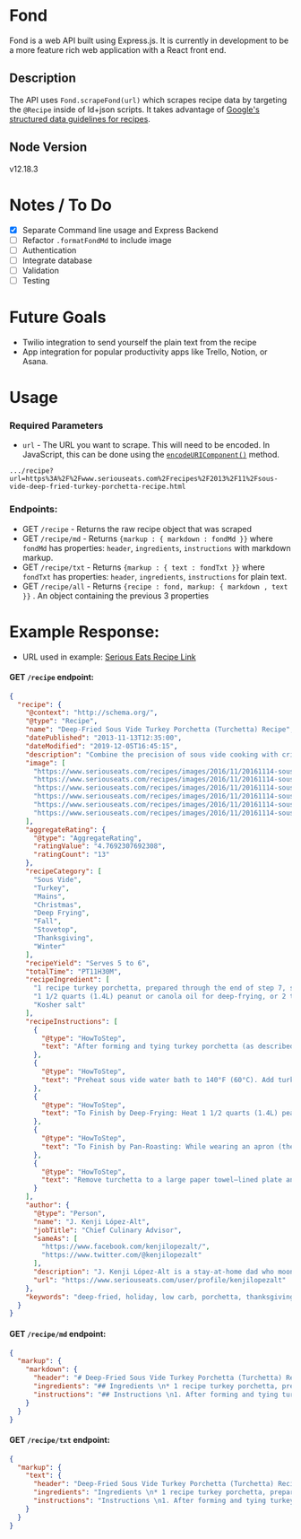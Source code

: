 # Fond
Fond is a web API built using Express.js. It is currently in development to be a more feature rich web application with a React front end.

## Description
The API uses `Fond.scrapeFond(url)` which scrapes recipe data by targeting the `@Recipe` inside of ld+json scripts. It takes advantage of [Google's structured data guidelines for recipes](https://developers.google.com/search/docs/data-types/recipe). 

## Node Version
v12.18.3

# Notes / To Do
- [x] Separate Command line usage and Express Backend
- [ ] Refactor `.formatFondMd` to include image
- [ ] Authentication
- [ ] Integrate database
- [ ] Validation
- [ ] Testing

# Future Goals
* Twilio integration to send yourself the plain text from the recipe
* App integration for popular productivity apps like Trello, Notion, or Asana.

# Usage
### Required Parameters
* `url` - The URL you want to scrape. This will need to be encoded. In JavaScript, this can be done using the [`encodeURIComponent()`](https://developer.mozilla.org/en-US/docs/Web/JavaScript/Reference/Global_Objects/encodeURIComponent) method.

```
.../recipe?url=https%3A%2F%2Fwww.seriouseats.com%2Frecipes%2F2013%2F11%2Fsous-vide-deep-fried-turkey-porchetta-recipe.html
```

### Endpoints:
* GET `/recipe` - Returns the raw recipe object that was scraped
* GET `/recipe/md` - Returns `{markup : { markdown : fondMd }}` where `fondMd` has properties: `header`, `ingredients`, `instructions` with markdown markup.
* GET `/recipe/txt` - Returns `{markup : { text : fondTxt }}` where `fondTxt` has properties: `header`, `ingredients`, `instructions` for plain text.
* GET `/recipe/all` - Returns `{recipe : fond, markup: { markdown , text }}` . An object containing the previous 3 properties

# Example Response:
* URL used in example: [Serious Eats Recipe Link](https://www.seriouseats.com/recipes/2013/11/sous-vide-deep-fried-turkey-porchetta-recipe.html)

#### GET `/recipe` endpoint: 
```json
{
  "recipe": {
    "@context": "http://schema.org/",
    "@type": "Recipe",
    "name": "Deep-Fried Sous Vide Turkey Porchetta (Turchetta) Recipe",
    "datePublished": "2013-11-13T12:35:00",
    "dateModified": "2019-12-05T16:45:15",
    "description": "Combine the precision of sous vide cooking with crispy deep-fried skin for the most show-stopping, satisfying Thanksgiving turkey ever.",
    "image": [
      "https://www.seriouseats.com/recipes/images/2016/11/20161114-sous-vide-turkey-porchetta-video-primary.jpg",
      "https://www.seriouseats.com/recipes/images/2016/11/20161114-sous-vide-turkey-porchetta-video-primary-1500x1125.jpg",
      "https://www.seriouseats.com/recipes/images/2016/11/20161114-sous-vide-turkey-porchetta-video-primary-750x563.jpg",
      "https://www.seriouseats.com/recipes/images/2016/11/20161114-sous-vide-turkey-porchetta-video-primary-300x225.jpg",
      "https://www.seriouseats.com/recipes/images/2016/11/20161114-sous-vide-turkey-porchetta-video-primary-625x469.jpg",
      "https://www.seriouseats.com/recipes/images/2016/11/20161114-sous-vide-turkey-porchetta-video-primary-200x150.jpg"
    ],
    "aggregateRating": {
      "@type": "AggregateRating",
      "ratingValue": "4.7692307692308",
      "ratingCount": "13"
    },
    "recipeCategory": [
      "Sous Vide",
      "Turkey",
      "Mains",
      "Christmas",
      "Deep Frying",
      "Fall",
      "Stovetop",
      "Thanksgiving",
      "Winter"
    ],
    "recipeYield": "Serves 5 to 6",
    "totalTime": "PT11H30M",
    "recipeIngredient": [
      "1 recipe turkey porchetta, prepared through the end of step 7, skipping wrapping and refrigerating step at end of step 5",
      "1 1/2 quarts (1.4L) peanut or canola oil for deep-frying, or 2 tablespoons (30ml) canola oil for pan-frying",
      "Kosher salt"
    ],
    "recipeInstructions": [
      {
        "@type": "HowToStep",
        "text": "After forming and tying turkey porchetta (as described in step 5 of our turkey porchetta recipe), transfer to a sous vide–style vacuum-sealer bag. Seal tightly and let rest for at least 6 hours and up to 2 days."
      },
      {
        "@type": "HowToStep",
        "text": "Preheat sous vide water bath to 140°F (60°C). Add turkey and cook for 4 to 5 hours. Remove and run under cool running water, or transfer to an ice bath to chill for 5 minutes. Remove from bag and add any congealed juices to gravy. Rinse turkey porchetta thoroughly and carefully pat dry with paper towels. Trim ends for a more cylindrical shape, if desired."
      },
      {
        "@type": "HowToStep",
        "text": "To Finish by Deep-Frying: Heat 1 1/2 quarts (1.4L) peanut oil to 400°F (204°C) in a large wok or Dutch oven. Do not fill cooking vessel more than one-third of the way, in order to allow for bubbling and displacement when you add turkey. Carefully slide turkey into oil using spatulas and tongs (it will not be fully submerged). Immediately cover and cook, shaking pan occasionally, until sputtering dies a bit, about 2 minutes. Adjust flame to maintain a consistent 350°F (177°C) temperature. Using a large metal ladle, continuously spoon hot oil over exposed portions of roast until bottom half is cooked and crisp, about 5 minutes. Carefully flip and cook on second side, basting the whole time. Proceed to step 5."
      },
      {
        "@type": "HowToStep",
        "text": "To Finish by Pan-Roasting: While wearing an apron (the turkey can splatter), heat 2 tablespoons (30ml) canola oil in a large stainless steel or cast iron skillet over high heat until gently smoking. Add turkey and cook, turning occasionally, until well browned on all sides, about 10 minutes total."
      },
      {
        "@type": "HowToStep",
        "text": "Remove turchetta to a large paper towel–lined plate and blot all over. Season with salt. Let rest 5 minutes. Carve and serve with gravy on the side."
      }
    ],
    "author": {
      "@type": "Person",
      "name": "J. Kenji López-Alt",
      "jobTitle": "Chief Culinary Advisor",
      "sameAs": [
        "https://www.facebook.com/kenjilopezalt/",
        "https://www.twitter.com/@kenjilopezalt"
      ],
      "description": "J. Kenji López-Alt is a stay-at-home dad who moonlights as the Chief Culinary Consultant of Serious Eats and the Chef/Partner of Wursthall, a German-inspired California beer hall near his home in San Mateo. His first book,  The Food Lab: Better Home Cooking Through Science (based on his Serious Eats column of the same name) is a New York Times best-seller, recipient of a James Beard Award, and was named Cookbook of the Year in 2015 by the International Association of Culinary Professionals. Kenji's next project is a children’s book called Every Night is Pizza Night, to be released in 2020, followed by another big cookbook in 2021.",
      "url": "https://www.seriouseats.com/user/profile/kenjilopezalt"
    },
    "keywords": "deep-fried, holiday, low carb, porchetta, thanksgiving, turchetta, turkey"
  }
}
```
#### GET `/recipe/md` endpoint: 

```json
{
  "markup": {
    "markdown": {
      "header": "# Deep-Fried Sous Vide Turkey Porchetta (Turchetta) Recipe \n ## Combine the precision of sous vide cooking with crispy deep-fried skin for the most show-stopping, satisfying Thanksgiving turkey ever. \n * Yield: Serves 5 to 6 \n* Total Time: PT11H30M\n",
      "ingredients": "## Ingredients \n* 1 recipe turkey porchetta, prepared through the end of step 7, skipping wrapping and refrigerating step at end of step 5\n* 1 1/2 quarts (1.4L) peanut or canola oil for deep-frying, or 2 tablespoons (30ml) canola oil for pan-frying\n* Kosher salt\n",
      "instructions": "## Instructions \n1. After forming and tying turkey porchetta (as described in step 5 of our turkey porchetta recipe), transfer to a sous vide–style vacuum-sealer bag. Seal tightly and let rest for at least 6 hours and up to 2 days.\n2. Preheat sous vide water bath to 140°F (60°C). Add turkey and cook for 4 to 5 hours. Remove and run under cool running water, or transfer to an ice bath to chill for 5 minutes. Remove from bag and add any congealed juices to gravy. Rinse turkey porchetta thoroughly and carefully pat dry with paper towels. Trim ends for a more cylindrical shape, if desired.\n3. To Finish by Deep-Frying: Heat 1 1/2 quarts (1.4L) peanut oil to 400°F (204°C) in a large wok or Dutch oven. Do not fill cooking vessel more than one-third of the way, in order to allow for bubbling and displacement when you add turkey. Carefully slide turkey into oil using spatulas and tongs (it will not be fully submerged). Immediately cover and cook, shaking pan occasionally, until sputtering dies a bit, about 2 minutes. Adjust flame to maintain a consistent 350°F (177°C) temperature. Using a large metal ladle, continuously spoon hot oil over exposed portions of roast until bottom half is cooked and crisp, about 5 minutes. Carefully flip and cook on second side, basting the whole time. Proceed to step 5.\n4. To Finish by Pan-Roasting: While wearing an apron (the turkey can splatter), heat 2 tablespoons (30ml) canola oil in a large stainless steel or cast iron skillet over high heat until gently smoking. Add turkey and cook, turning occasionally, until well browned on all sides, about 10 minutes total.\n5. Remove turchetta to a large paper towel–lined plate and blot all over. Season with salt. Let rest 5 minutes. Carve and serve with gravy on the side.\n"
    }
  }
}
```
#### GET `/recipe/txt` endpoint: 
```json
{
  "markup": {
    "text": {
      "header": "Deep-Fried Sous Vide Turkey Porchetta (Turchetta) Recipe \nCombine the precision of sous vide cooking with crispy deep-fried skin for the most show-stopping, satisfying Thanksgiving turkey ever. \nYield: Serves 5 to 6 \nTotal Time: PT11H30M\n",
      "ingredients": "Ingredients \n* 1 recipe turkey porchetta, prepared through the end of step 7, skipping wrapping and refrigerating step at end of step 5\n* 1 1/2 quarts (1.4L) peanut or canola oil for deep-frying, or 2 tablespoons (30ml) canola oil for pan-frying\n* Kosher salt\n",
      "instructions": "Instructions \n1. After forming and tying turkey porchetta (as described in step 5 of our turkey porchetta recipe), transfer to a sous vide–style vacuum-sealer bag. Seal tightly and let rest for at least 6 hours and up to 2 days.\n2. Preheat sous vide water bath to 140°F (60°C). Add turkey and cook for 4 to 5 hours. Remove and run under cool running water, or transfer to an ice bath to chill for 5 minutes. Remove from bag and add any congealed juices to gravy. Rinse turkey porchetta thoroughly and carefully pat dry with paper towels. Trim ends for a more cylindrical shape, if desired.\n3. To Finish by Deep-Frying: Heat 1 1/2 quarts (1.4L) peanut oil to 400°F (204°C) in a large wok or Dutch oven. Do not fill cooking vessel more than one-third of the way, in order to allow for bubbling and displacement when you add turkey. Carefully slide turkey into oil using spatulas and tongs (it will not be fully submerged). Immediately cover and cook, shaking pan occasionally, until sputtering dies a bit, about 2 minutes. Adjust flame to maintain a consistent 350°F (177°C) temperature. Using a large metal ladle, continuously spoon hot oil over exposed portions of roast until bottom half is cooked and crisp, about 5 minutes. Carefully flip and cook on second side, basting the whole time. Proceed to step 5.\n4. To Finish by Pan-Roasting: While wearing an apron (the turkey can splatter), heat 2 tablespoons (30ml) canola oil in a large stainless steel or cast iron skillet over high heat until gently smoking. Add turkey and cook, turning occasionally, until well browned on all sides, about 10 minutes total.\n5. Remove turchetta to a large paper towel–lined plate and blot all over. Season with salt. Let rest 5 minutes. Carve and serve with gravy on the side.\n"
    }
  }
}
```